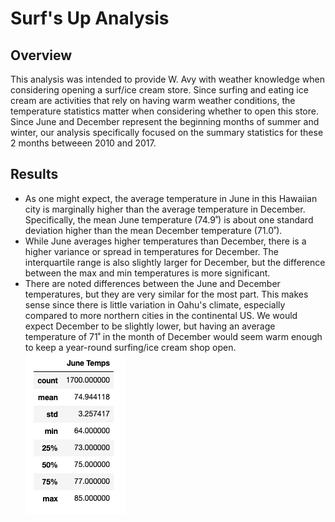 # Surf's Up Analysis

## Overview

  This analysis was intended to provide W. Avy with weather knowledge when considering opening a surf/ice cream store. Since surfing and eating ice cream are activities that rely on having warm weather conditions, the temperature statistics matter when considering whether to open this store. Since June and December represent the beginning months of summer and winter, our analysis specifically focused on the summary statistics for these 2 months betweeen 2010 and 2017. 

## Results
* As one might expect, the average temperature in June in this Hawaiian city is marginally higher than the average temperature in December. Specifically, the mean June temperature (74.9˚) is about one standard deviation higher than the mean December temperature (71.0˚). 
* While June averages higher temperatures than December, there is a higher variance or spread in temperatures for December. The interquartile range is also slightly larger for December, but the difference between the max and min temperatures is more significant.  
* There are noted differences between the June and December temperatures, but they are very similar for the most part. This makes sense since there is little variation in Oahu's climate, especially compared to more northern cities in the continental US. We would expect December to be slightly lower, but having an average temperature of 71˚ in the month of December would seem warm enough to keep a year-round surfing/ice cream shop open.  
![Resources/June_Temps](Resources/June_Temps.png)
